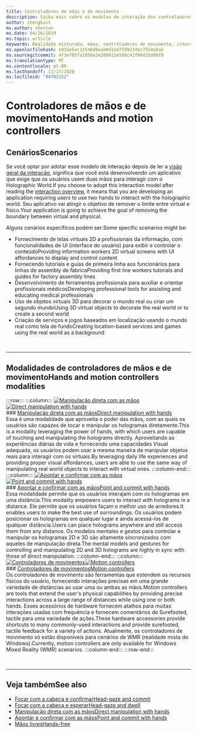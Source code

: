 ```yaml
---
title: Controladores de mãos e de movimento
description: Saiba mais sobre os modelos de interação dos controladores de movimentos e práticas, que podem remover o limite entre o virtual e o físico.
author: shengkait
ms.author: shentan
ms.date: 04/26/2019
ms.topic: article
keywords: Realidade misturada, mãos, controladores de movimento, interação, design, headset de realidade misturada, headset de realidade mista do Windows, headset de realidade virtual, HoloLens, MRTK, kit de ferramentas de realidade misturada
ms.openlocfilehash: e931e5ec11548d9aab0d1dd7f8921dbc7554abab
ms.sourcegitcommit: 4f3ef057a285be2e260615e5d6c41f00d15d08f8
ms.translationtype: MT
ms.contentlocale: pt-BR
ms.lasthandoff: 11/17/2020
ms.locfileid: "94702152"
---
```

# <a name="hands-and-motion-controllers"></a><span data-ttu-id="ec550-104">Controladores de mãos e de movimento</span><span class="sxs-lookup"><span data-stu-id="ec550-104">Hands and motion controllers</span></span>
## <a name="scenarios"></a><span data-ttu-id="ec550-105">Cenários</span><span class="sxs-lookup"><span data-stu-id="ec550-105">Scenarios</span></span>
<span data-ttu-id="ec550-106">Se você optar por adotar esse modelo de interação depois de ler a [visão geral da interação](interaction-fundamentals.md), significa que você está desenvolvendo um aplicativo que exige que os usuários usem duas mãos para interagir com o Holographic World.</span><span class="sxs-lookup"><span data-stu-id="ec550-106">If you choose to adopt this interaction model after reading the [interaction overview](interaction-fundamentals.md), it means that you are developing an application requiring users to use two hands to interact with the holographic world.</span></span> <span data-ttu-id="ec550-107">Seu aplicativo vai atingir o objetivo de remover o limite entre virtual e físico.</span><span class="sxs-lookup"><span data-stu-id="ec550-107">Your application is going to achieve the goal of removing the boundary between virtual and physical.</span></span>

<span data-ttu-id="ec550-108">Alguns cenários específicos podem ser:</span><span class="sxs-lookup"><span data-stu-id="ec550-108">Some specific scenarios might be:</span></span>
* <span data-ttu-id="ec550-109">Fornecimento de telas virtuais 2D a profissionais da informação, com funcionalidades de UI (interface do usuário) para exibir e controlar o conteúdo</span><span class="sxs-lookup"><span data-stu-id="ec550-109">Providing information workers 2D virtual screens with UI affordances to display and control content</span></span>
* <span data-ttu-id="ec550-110">Fornecendo tutoriais e guias de primeira linha aos funcionários para linhas de assembly de fábrica</span><span class="sxs-lookup"><span data-stu-id="ec550-110">Providing first line workers tutorials and guides for factory assembly lines</span></span>
* <span data-ttu-id="ec550-111">Desenvolvimento de ferramentas profissionais para auxiliar e orientar profissionais médicos</span><span class="sxs-lookup"><span data-stu-id="ec550-111">Developing professional tools for assisting and educating medical professionals</span></span>  
* <span data-ttu-id="ec550-112">Uso de objetos virtuais 3D para decorar o mundo real ou criar um segundo mundo</span><span class="sxs-lookup"><span data-stu-id="ec550-112">Using 3D virtual objects to decorate the real world or to create a second world</span></span> 
* <span data-ttu-id="ec550-113">Criação de serviços e jogos baseados em localização usando o mundo real como tela de fundo</span><span class="sxs-lookup"><span data-stu-id="ec550-113">Creating location-based services and games using the real world as a background</span></span>

<br>

---

## <a name="hands-and-motion-controllers-modalities"></a><span data-ttu-id="ec550-114">Modalidades de controladores de mãos e de movimento</span><span class="sxs-lookup"><span data-stu-id="ec550-114">Hands and motion controllers modalities</span></span>

:::row:::
    :::column:::
       <span data-ttu-id="ec550-115">[![Manipulação direta com as mãos](images/hands-and-controllers-direct-manipulation.jpg)](direct-manipulation.md)</span><span class="sxs-lookup"><span data-stu-id="ec550-115">[![Direct manipulation with hands](images/hands-and-controllers-direct-manipulation.jpg)](direct-manipulation.md)</span></span><br>
       ### <a name="direct-manipulation-with-handsbr"></a>[<span data-ttu-id="ec550-116">Manipulação direta com as mãos</span><span class="sxs-lookup"><span data-stu-id="ec550-116">Direct manipulation with hands</span></span>](direct-manipulation.md)<br>
       <span data-ttu-id="ec550-117">Essa é uma modalidade que aproveita o poder das mãos, com as quais os usuários são capazes de tocar e manipular os hologramas diretamente.</span><span class="sxs-lookup"><span data-stu-id="ec550-117">This is a modality leveraging the power of hands, with which users are capable of touching and manipulating the holograms directly.</span></span> <span data-ttu-id="ec550-118">Aproveitando as experiências diárias de vida e fornecendo uma capacidades Visual adequada, os usuários podem usar a mesma maneira de manipular objetos reais para interagir com os virtuais.</span><span class="sxs-lookup"><span data-stu-id="ec550-118">By leveraging daily life experiences and providing proper visual affordances, users are able to use the same way of manipulating real world objects to interact with virtual ones.</span></span>
    :::column-end:::
    :::column:::
       <span data-ttu-id="ec550-119">[![Apontar e confirmar com as mãos](images/hands-and-controllers-point-and-commit.jpg)](point-and-commit.md)</span><span class="sxs-lookup"><span data-stu-id="ec550-119">[![Point and commit with hands](images/hands-and-controllers-point-and-commit.jpg)](point-and-commit.md)</span></span><br>
        ### <a name="point-and-commit-with-handsbr"></a>[<span data-ttu-id="ec550-120">Apontar e confirmar com as mãos</span><span class="sxs-lookup"><span data-stu-id="ec550-120">Point and commit with hands</span></span>](point-and-commit.md)<br>
        <span data-ttu-id="ec550-121">Essa modalidade permite que os usuários interajam com os hologramas em uma distância.</span><span class="sxs-lookup"><span data-stu-id="ec550-121">This modality empowers users to interact with holograms in a distance.</span></span> <span data-ttu-id="ec550-122">Ele permite que os usuários façam o melhor uso de arredores.</span><span class="sxs-lookup"><span data-stu-id="ec550-122">It enables users to make the best use of surroundings.</span></span> <span data-ttu-id="ec550-123">Os usuários podem posicionar os hologramas em qualquer lugar e ainda acessá-los de qualquer distância.</span><span class="sxs-lookup"><span data-stu-id="ec550-123">Users can place holograms anywhere and still access them from any distance.</span></span> <span data-ttu-id="ec550-124">Os modelos mentales e gestos para controlar e manipular os hologramas 2D e 3D são altamente sincronizados com aqueles de manipulação direta.</span><span class="sxs-lookup"><span data-stu-id="ec550-124">The mental models and gestures for controlling and manipulating 2D and 3D holograms are highly in sync with those of direct manipulation.</span></span>
    :::column-end:::
    :::column:::
       <span data-ttu-id="ec550-125">[![Controladores de movimentos](images/hands-and-controllers-motion-controllers.jpg)](motion-controllers.md)</span><span class="sxs-lookup"><span data-stu-id="ec550-125">[![Motion controllers](images/hands-and-controllers-motion-controllers.jpg)](motion-controllers.md)</span></span><br>
       ### <a name="motion-controllersbr"></a>[<span data-ttu-id="ec550-126">Controladores de movimentos</span><span class="sxs-lookup"><span data-stu-id="ec550-126">Motion controllers</span></span>](motion-controllers.md)<br>
       <span data-ttu-id="ec550-127">Os controladores de movimento são ferramentas que estendem os recursos físicos do usuário, fornecendo interações precisas em uma grande variedade de distâncias ao usar uma ou ambas as mãos.</span><span class="sxs-lookup"><span data-stu-id="ec550-127">Motion controllers are tools that extend the user's physical capabilities by providing precise interactions across a large range of distances while using one or both hands.</span></span> <span data-ttu-id="ec550-128">Esses acessórios de hardware fornecem atalhos para muitas interações usadas com frequência e fornecem comentários de Surefooted, tactile para uma variedade de ações.</span><span class="sxs-lookup"><span data-stu-id="ec550-128">These hardware accessories provide shortcuts to many commonly-used interactions and provide surefooted, tactile feedback for a variety of actions.</span></span> <span data-ttu-id="ec550-129">Atualmente, os controladores de movimento só estão disponíveis para cenários de WMR (realidade mista do Windows).</span><span class="sxs-lookup"><span data-stu-id="ec550-129">Currently, motion controllers are only available for Windows Mixed Reality (WMR) scenarios.</span></span> 
    :::column-end:::
:::row-end:::

<br>

---

## <a name="see-also"></a><span data-ttu-id="ec550-130">Veja também</span><span class="sxs-lookup"><span data-stu-id="ec550-130">See also</span></span>
* [<span data-ttu-id="ec550-131">Focar com a cabeça e confirmar</span><span class="sxs-lookup"><span data-stu-id="ec550-131">Head-gaze and commit</span></span>](gaze-and-commit.md)
* [<span data-ttu-id="ec550-132">Focar com a cabeça e esperar</span><span class="sxs-lookup"><span data-stu-id="ec550-132">Head-gaze and dwell</span></span>](gaze-and-dwell.md)
* [<span data-ttu-id="ec550-133">Manipulação direta com as mãos</span><span class="sxs-lookup"><span data-stu-id="ec550-133">Direct manipulation with hands</span></span>](direct-manipulation.md)
* [<span data-ttu-id="ec550-134">Apontar e confirmar com as mãos</span><span class="sxs-lookup"><span data-stu-id="ec550-134">Point and commit with hands</span></span>](point-and-commit.md)
* [<span data-ttu-id="ec550-135">Mãos livres</span><span class="sxs-lookup"><span data-stu-id="ec550-135">Hands-free</span></span>](hands-free.md)
